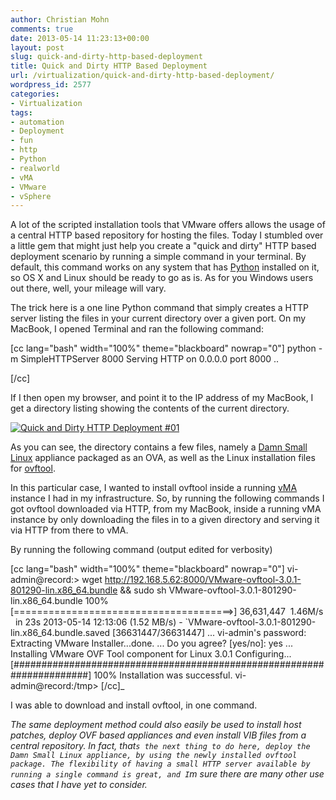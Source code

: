 ```yaml
---
author: Christian Mohn
comments: true
date: 2013-05-14 11:23:13+00:00
layout: post
slug: quick-and-dirty-http-based-deployment
title: Quick and Dirty HTTP Based Deployment
url: /virtualization/quick-and-dirty-http-based-deployment/
wordpress_id: 2577
categories:
- Virtualization
tags:
- automation
- Deployment
- fun
- http
- Python
- realworld
- vMA
- VMware
- vSphere
---
```


A lot of the scripted installation tools that VMware offers allows the usage of a central HTTP based repository for hosting the files. Today I stumbled over a little gem that might just help you create a "quick and dirty" HTTP based deployment scenario by running a simple command in your terminal. By default, this command works on any system that has [Python](http://www.python.org) installed on it, so OS X and Linux should be ready to go as is. As for you Windows users out there, well, your mileage will vary.

The trick here is a one line Python command that simply creates a HTTP server listing the files in your current directory over a given port. On my MacBook, I opened Terminal and ran the following command:

[cc lang="bash" width="100%" theme="blackboard" nowrap="0"]
python -m SimpleHTTPServer 8000
Serving HTTP on 0.0.0.0 port 8000 ..

[/cc]

If I then open my browser, and point it to the IP address of my MacBook, I get a directory listing showing the contents of the current directory.

[![Quick and Dirty HTTP Deployment #01](http://vninja.net/wordpress/wp-content/uploads/2013/05/QnDHTTP01-300x196.png)](http://vninja.net/wordpress/wp-content/uploads/2013/05/QnDHTTP01.png)



As you can see, the directory contains a few files, namely a [Damn Small Linux](http://virtuallymikebrown.com/tag/damn-small-linux-ovf/) appliance packaged as an OVA, as well as the Linux installation files for [ovftool](http://www.vmware.com/resources/techresources/1013).

In this particular case, I wanted to install ovftool inside a running [vMA](http://www.vmware.com/support/developer/vima/) instance I had in my infrastructure. So, by running the following commands I got ovftool downloaded via HTTP, from my MacBook, inside a running vMA instance by only downloading the files in to a given directory and serving it via HTTP from there to vMA.

By running the following command (output edited for verbosity)

[cc lang="bash" width="100%" theme="blackboard" nowrap="0"]
vi-admin@record:> wget http://192.168.5.62:8000/VMware-ovftool-3.0.1-801290-lin.x86_64.bundle && sudo sh VMware-ovftool-3.0.1-801290-lin.x86_64.bundle
100%[======================================>] 36,631,447  1.46M/s   in 23s
2013-05-14 12:13:06 (1.52 MB/s) - `VMware-ovftool-3.0.1-801290-lin.x86_64.bundle.saved [36631447/36631447]
...
vi-admin's password:
Extracting VMware Installer...done.
...
Do you agree? [yes/no]: yes
...
Installing VMware OVF Tool component for Linux 3.0.1
Configuring...
[######################################################################] 100%
Installation was successful.
vi-admin@record:/tmp>
[/cc]_

I was able to download and install ovftool, in one command.

_The same deployment method could also easily be used to install host patches, deploy OVF based appliances and even install VIB files from a central repository. In fact, that`s the next thing to do here, deploy the Damn Small Linux appliance, by using the newly installed ovftool package.
The flexibility of having a small HTTP server available by running a single command is great, and I`m sure there are many other use cases that I have yet to consider._
